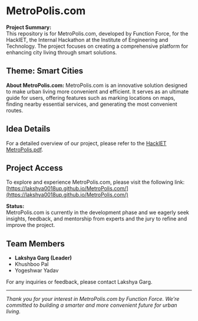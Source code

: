 # MetroPolis.com

**Project Summary:**  
This repository is for MetroPolis.com, developed by Function Force, for the HackIET, the Internal Hackathon at the Institute of Engineering and Technology. The project focuses on creating a comprehensive platform for enhancing city living through smart solutions.

## Theme: Smart Cities

**About MetroPolis.com:**
MetroPolis.com is an innovative solution designed to make urban living more convenient and efficient. It serves as an ultimate guide for users, offering features such as marking locations on maps, finding nearby essential services, and generating the most convenient routes.

## Idea Details

For a detailed overview of our project, please refer to the [HackIET MetroPolis.pdf](https://github.com/Lakshya0018UP/MetroPolis.com/files/13053630/HackIET.MetroPolis.pdf).

## Project Access

To explore and experience MetroPolis.com, please visit the following link:  
[https://lakshya0018up.github.io/MetroPolis.com/](https://lakshya0018up.github.io/MetroPolis.com/)

**Status:**  
MetroPolis.com is currently in the development phase and we eagerly seek insights, feedback, and mentorship from experts and the jury to refine and improve the project.

## Team Members

- **Lakshya Garg (Leader)**
- Khushboo Pal
- Yogeshwar Yadav

For any inquiries or feedback, please contact Lakshya Garg.

---

*Thank you for your interest in MetroPolis.com by Function Force. We're committed to building a smarter and more convenient future for urban living.*
